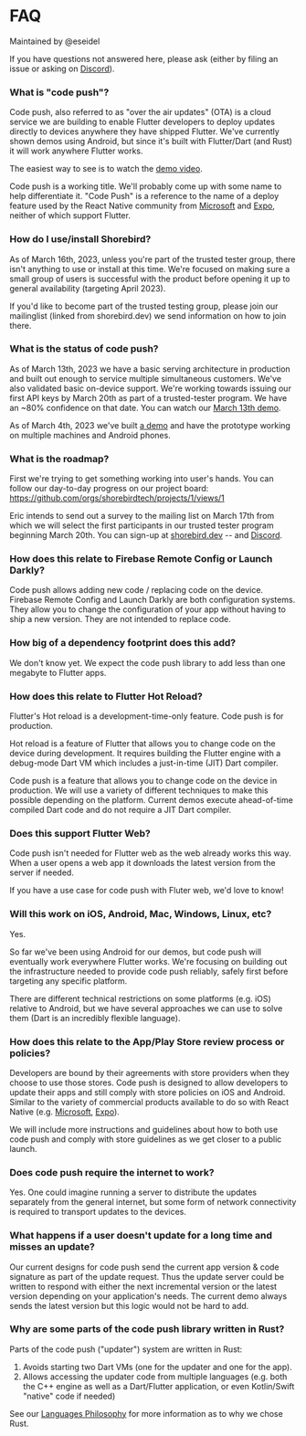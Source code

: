 # FAQ

Maintained by @eseidel

If you have questions not answered here, please ask (either by filing an issue
or asking on [Discord](https://discord.gg/9hKJcWGcaB)).

### What is "code push"?

Code push, also referred to as "over the air updates" (OTA) is a cloud service
we are building to enable Flutter developers to deploy updates directly to
devices anywhere they have shipped Flutter.  We've currently shown demos using
Android, but since it's built with Flutter/Dart (and Rust) it will work anywhere
Flutter works.

The easiest way to see is to watch the [demo
video](https://www.youtube.com/watch?v=mmKvs0_Zu14&ab_channel=Shorebird).

Code push is a working title.  We'll probably come up with some name to help
differentiate it.  "Code Push" is a reference to the name of a deploy feature
used by the React Native community from [Microsoft](https://appcenter.ms) and
[Expo](https://expo.dev), neither of which support Flutter.

### How do I use/install Shorebird?

As of March 16th, 2023, unless you're part of the trusted tester group, there
isn't anything to use or install at this time.  We're focused on making sure
a small group of users is successful with the product before opening it up
to general availability (targeting April 2023).

If you'd like to become part of the trusted testing group, please join our
mailinglist (linked from shorebird.dev) we send information on how to join there.

### What is the status of code push?

As of March 13th, 2023 we have a basic serving architecture in production and
built out enough to service multiple simultaneous customers.  We've also
validated basic on-device support.  We're working towards issuing our first
API keys by March 20th as part of a trusted-tester program.  We have an ~80%
confidence on that date.
You can watch our [March 13th demo](https://www.youtube.com/watch?v=oZ9fa-kob_U).

As of March 4th, 2023 we've built [a
demo](https://www.youtube.com/watch?v=mmKvs0_Zu14&ab_channel=Shorebird) and have
the prototype working on multiple machines and Android phones.

### What is the roadmap?

First we're trying to get something working into user's hands.  You can follow
our day-to-day progress on our project board:
https://github.com/orgs/shorebirdtech/projects/1/views/1

Eric intends to send out a survey to the mailing list on March 17th from which
we will select the first participants in our trusted tester program beginning
March 20th.  You can sign-up at [shorebird.dev](https://shorebird.dev) -- and
[Discord](https://discord.gg/9hKJcWGcaB).

### How does this relate to Firebase Remote Config or Launch Darkly?

Code push allows adding new code / replacing code on the device.  Firebase
Remote Config and Launch Darkly are both configuration systems.  They allow you
to change the configuration of your app without having to ship a new version.
They are not intended to replace code.

### How big of a dependency footprint does this add?

We don't know yet.  We expect the code push library to add less than one
megabyte to Flutter apps.


### How does this relate to Flutter Hot Reload?

Flutter's Hot reload is a development-time-only feature.  Code push is for
production.

Hot reload is a feature of Flutter that allows you to change code on the device
during development.  It requires building the Flutter engine with a debug-mode
Dart VM which includes a just-in-time (JIT) Dart compiler.

Code push is a feature that allows you to change code on the device in
production.  We will use a variety of different techniques to make this possible
depending on the platform.  Current demos execute ahead-of-time compiled Dart
code and do not require a JIT Dart compiler.

### Does this support Flutter Web?

Code push isn't needed for Flutter web as the web already works this way.  When
a user opens a web app it downloads the latest version from the server if
needed.

If you have a use case for code push with Fluter web, we'd love to know!

### Will this work on iOS, Android, Mac, Windows, Linux, etc?

Yes.

So far we've been using Android for our demos, but code push will eventually
work everywhere Flutter works. We're focusing on building out the infrastructure
needed to provide code push reliably, safely first before targeting any specific
platform.

There are different technical restrictions on some platforms (e.g. iOS) relative
to Android, but we have several approaches we can use to solve them (Dart is an
incredibly flexible language).

### How does this relate to the App/Play Store review process or policies?

Developers are bound by their agreements with store providers when they choose
to use those stores.  Code push is designed to allow developers to update their
apps and still comply with store policies on iOS and Android.  Similar to the
variety of commercial products available to do so with React Native (e.g.
[Microsoft](https://appcenter.ms), [Expo](https://expo.dev)).

We will include more instructions and guidelines about how to both use code push
and comply with store guidelines as we get closer to a public launch.

### Does code push require the internet to work?

Yes.  One could imagine running a server to distribute the updates separately
from the general internet, but some form of network connectivity is required to
transport updates to the devices.


### What happens if a user doesn't update for a long time and misses an update?

Our current designs for code push send the current app version & code signature
as part of the update request.  Thus the update server could be written to
respond with either the next incremental version or the latest version depending
on your application's needs.  The current demo always sends the latest version
but this logic would not be hard to add.

### Why are some parts of the code push library written in Rust?

Parts of the code push ("updater") system are written in Rust:
1. Avoids starting two Dart VMs (one for the updater and one for the app).
2. Allows accessing the updater code from multiple languages (e.g. both the C++ engine as well as a Dart/Flutter application, or even Kotlin/Swift "native" code if needed)

See our [Languages Philosophy](https://github.com/shorebirdtech/handbook/blob/main/engineering.md#languages) for more information as to why we chose Rust.
